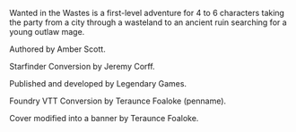 Wanted in the Wastes is a first-level adventure for 4 to 6 characters taking the party from a city through a wasteland to an ancient ruin searching for a young outlaw mage.

Authored by Amber Scott.

Starfinder Conversion by Jeremy Corff.

Published and developed by Legendary Games.

Foundry VTT Conversion by Teraunce Foaloke (penname).

Cover modified into a banner by Teraunce Foaloke.
